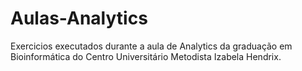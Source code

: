 # Aulas-Analytics

Exercicios executados durante a aula de Analytics da graduação em Bioinformática do Centro Universitário Metodista Izabela Hendrix.
